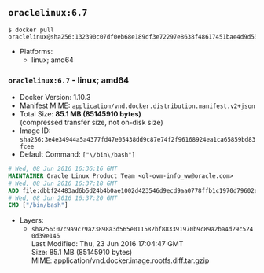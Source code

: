 ## `oraclelinux:6.7`

```console
$ docker pull oraclelinux@sha256:132390c07df0eb68e189df3e72297e8638f48617451bae4d9d533da7724896ff
```

-	Platforms:
	-	linux; amd64

### `oraclelinux:6.7` - linux; amd64

-	Docker Version: 1.10.3
-	Manifest MIME: `application/vnd.docker.distribution.manifest.v2+json`
-	Total Size: **85.1 MB (85145910 bytes)**  
	(compressed transfer size, not on-disk size)
-	Image ID: `sha256:3e4e34944a5a4377fd47e05438dd9c87e74f2f96168924ea1ca65859bd83fcee`
-	Default Command: `["\/bin\/bash"]`

```dockerfile
# Wed, 08 Jun 2016 16:36:16 GMT
MAINTAINER Oracle Linux Product Team <ol-ovm-info_ww@oracle.com>
# Wed, 08 Jun 2016 16:37:18 GMT
ADD file:dbbf24483ad6b5d24b4b0ae1002d423546d9ecd9aa0778ffb1c1970d79602e44 in /
# Wed, 08 Jun 2016 16:37:20 GMT
CMD ["/bin/bash"]
```

-	Layers:
	-	`sha256:07c9a9c79a23898a3d565e011582bf883391970b9c89a2ba4d29c5240d39e146`  
		Last Modified: Thu, 23 Jun 2016 17:04:47 GMT  
		Size: 85.1 MB (85145910 bytes)  
		MIME: application/vnd.docker.image.rootfs.diff.tar.gzip
